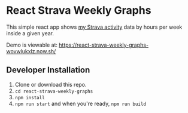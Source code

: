 # React Strava Weekly Graphs

This simple react app shows [my Strava activity](https://www.strava.com/athletes/3350904) data by hours per week inside a given year.

Demo is viewable at: <https://react-strava-weekly-graphs-wovwlukxlz.now.sh/>

## Developer Installation

1.  Clone or download this repo.
1.  `cd react-strava-weekly-graphs`
1.  `npm install`
1.  `npm run start` and when you're ready, `npm run build`
